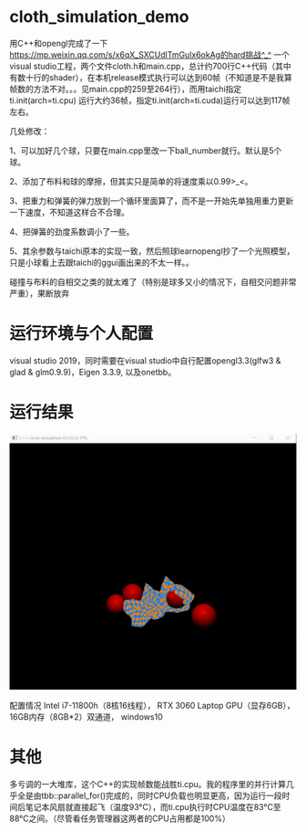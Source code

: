 # cloth_simulation_demo
用C++和opengl完成了一下 https://mp.weixin.qq.com/s/x6qX_SXCUdlTmGulx6okAg的hard挑战^_^
一个visual studio工程，两个文件cloth.h和main.cpp，总计约700行C++代码（其中有数十行的shader），在本机release模式执行可以达到60帧（不知道是不是我算帧数的方法不对。。。见main.cpp的259至264行），而用taichi指定ti.init(arch=ti.cpu)
运行大约36帧，指定ti.init(arch=ti.cuda)运行可以达到117帧左右。

几处修改：

1、可以加好几个球，只要在main.cpp里改一下ball_number就行。默认是5个球。

2、添加了布料和球的摩擦，但其实只是简单的将速度乘以0.99>_<。

3、把重力和弹簧的弹力放到一个循环里面算了，而不是一开始先单独用重力更新一下速度，不知道这样合不合理。

4、把弹簧的劲度系数调小了一些。

5、其余参数与taichi原本的实现一致，然后照球learnopengl抄了一个光照模型，只是小球看上去跟taichi的ggui画出来的不太一样。。

碰撞与布料的自相交之类的就太难了（特别是球多又小的情况下，自相交问题非常严重），果断放弃

# 运行环境与个人配置
visual studio 2019，同时需要在visual studio中自行配置opengl3.3(glfw3 & glad & glm0.9.9)，Eigen 3.3.9, 以及onetbb。

# 运行结果
![image](https://github.com/tlcui/cloth_simulation_demo/blob/master/results.gif)

配置情况 Intel i7-11800h（8核16线程）， RTX 3060 Laptop GPU（显存6GB）， 16GB内存（8GB*2）双通道， windows10

# 其他
多亏调的一大堆库，这个C++的实现帧数能战胜ti.cpu。我的程序里的并行计算几乎全是由tbb::parallel_for()完成的，同时CPU负载也明显更高，因为运行一段时间后笔记本风扇就直接起飞（温度93°C），而ti.cpu执行时CPU温度在83°C至88°C之间。（尽管看任务管理器这两者的CPU占用都是100%）

